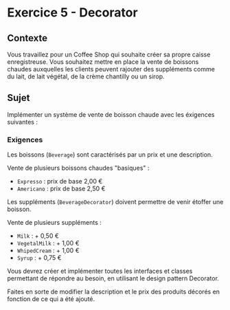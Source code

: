 # Exercice 5 - Decorator

## Contexte

Vous travaillez pour un Coffee Shop qui souhaite créer sa propre caisse enregistreuse. Vous souhaitez mettre en place la vente de boissons chaudes auxquelles les clients peuvent rajouter des suppléments comme du lait, de lait végétal, de la crème chantilly ou un sirop.

## Sujet

Implémenter un système de vente de boisson chaude avec les éxigences suivantes :

### Exigences

Les boissons (`Beverage`) sont caractérisés par un prix et une description.

Vente de plusieurs boissons chaudes "basiques" :
- `Expresso` : prix de base 2,00 €
- `Americano` : prix de base 2,50 €

Les suppléments (`BeverageDecorator`) doivent permettre de venir étoffer une boisson.

Vente de plusieurs suppléments :
- `Milk` : + 0,50 €
- `VegetalMilk` : + 1,00 €
- `WhipedCream` : + 1,00 €
- `Syrup` : + 0,75 €

Vous devrez créer et implémenter toutes les interfaces et classes permettant de répondre au besoin, en utilisant le design pattern Decorator.

Faites en sorte de modifier la description et le prix des produits décorés en fonction de ce qui a été ajouté.
